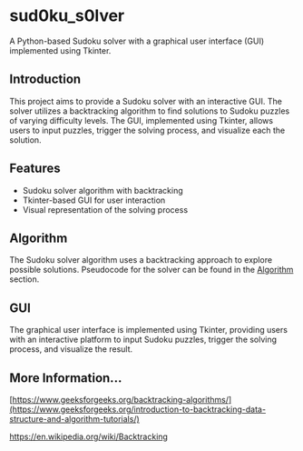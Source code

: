 # sud0ku_s0lver

A Python-based Sudoku solver with a graphical user interface (GUI) implemented using Tkinter.

## Introduction

This project aims to provide a Sudoku solver with an interactive GUI. The solver utilizes a backtracking algorithm to find solutions to Sudoku puzzles of varying difficulty levels. The GUI, implemented using Tkinter, allows users to input puzzles, trigger the solving process, and visualize each the solution.

## Features

- Sudoku solver algorithm with backtracking
- Tkinter-based GUI for user interaction
- Visual representation of the solving process

## Algorithm

The Sudoku solver algorithm uses a backtracking approach to explore possible solutions. Pseudocode for the solver can be found in the [Algorithm](#algorithm) section.

## GUI

The graphical user interface is implemented using Tkinter, providing users with an interactive platform to input Sudoku puzzles, trigger the solving process, and visualize the result.


## More Information...
[https://www.geeksforgeeks.org/backtracking-algorithms/](https://www.geeksforgeeks.org/introduction-to-backtracking-data-structure-and-algorithm-tutorials/)

https://en.wikipedia.org/wiki/Backtracking








